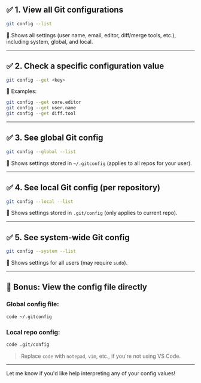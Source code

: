 ## ✅ 1. **View all Git configurations**

```bash
git config --list
```

🔹 Shows all settings (user name, email, editor, diff/merge tools, etc.), including system, global, and local.

---

## ✅ 2. **Check a specific configuration value**

```bash
git config --get <key>
```

📝 Examples:

```bash
git config --get core.editor
git config --get user.name
git config --get diff.tool
```

---

## ✅ 3. **See global Git config**

```bash
git config --global --list
```

🔹 Shows settings stored in `~/.gitconfig` (applies to all repos for your user).

---

## ✅ 4. **See local Git config (per repository)**

```bash
git config --local --list
```

🔹 Shows settings stored in `.git/config` (only applies to current repo).

---

## ✅ 5. **See system-wide Git config**

```bash
git config --system --list
```

🔹 Shows settings for all users (may require `sudo`).

---

## 📄 Bonus: View the config file directly

### Global config file:

```bash
code ~/.gitconfig
```

### Local repo config:

```bash
code .git/config
```

> Replace `code` with `notepad`, `vim`, etc., if you're not using VS Code.

---

Let me know if you'd like help interpreting any of your config values!